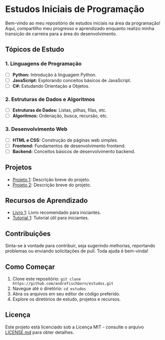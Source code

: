 # Estudos Iniciais de Programação

Bem-vindo ao meu repositório de estudos iniciais na área da programação! Aqui, compartilho meu progresso e aprendizado enquanto realizo minha transição de carreira para a área do desenvolvimento.

## Tópicos de Estudo

### 1. Linguagens de Programação

- [ ] **Python:** Introdução à linguagem Python.
- [ ] **JavaScript:** Explorando conceitos básicos de JavaScript.
- [ ] **C#:** Estudando Orientação a Objetos.

### 2. Estruturas de Dados e Algoritmos

- [ ] **Estruturas de Dados:** Listas, pilhas, filas, etc.
- [ ] **Algoritmos:** Ordenação, busca, recursão, etc.

### 3. Desenvolvimento Web

- [ ] **HTML e CSS:** Construção de páginas web simples.
- [ ] **Frontend:** Fundamentos de desenvolvimento frontend.
- [ ] **Backend:** Conceitos básicos de desenvolvimento backend.

## Projetos

- [Projeto 1](/projetos/projeto1): Descrição breve do projeto.
- [Projeto 2](/projetos/projeto2): Descrição breve do projeto.

## Recursos de Aprendizado

- [Livro 1](/recursos/livro1): Livro recomendado para iniciantes.
- [Tutorial 1](/recursos/tutorial1): Tutorial útil para iniciantes.

## Contribuições

Sinta-se à vontade para contribuir, seja sugerindo melhorias, reportando problemas ou enviando solicitações de pull. Toda ajuda é bem-vinda!

## Como Começar

1. Clone este repositório: `git clone https://github.com/andrefischborn/estudos.git`
2. Navegue até o diretório: `cd estudos`
3. Abra os arquivos em seu editor de código preferido.
4. Explore os diretórios de estudo, projetos e recursos.

## Licença

Este projeto está licenciado sob a Licença MIT - consulte o arquivo [LICENSE.md](LICENSE.md) para obter detalhes.
